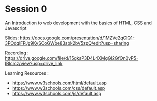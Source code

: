 # Session 0

An Introduction to web development with the basics of HTML, CSS and Javascript

Slides: https://docs.google.com/presentation/d/1MZVe2qCIQ1-3POdqlFPJg9KySCoGWbe83sbk2bV5zpQ/edit?usp=sharing

Recording : https://drive.google.com/file/d/15gksP3D4L4XMgGl2GfQn0yP5-IBlcrcz/view?usp=drive_link

Learning Resources :

- https://www.w3schools.com/html/default.asp
- https://www.w3schools.com/css/default.asp
- https://www.w3schools.com/js/default.asp
